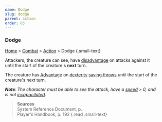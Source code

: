 ```yaml
---
name: Dodge
slug: dodge
parent: action
order: 03
---
```

### Dodge
[Home](dm-operations-center) > [Combat](combat) > [Action](action) > Dodge {.small-text}

Attackers, the creature can see, have [disadvantage](advantage-and-disadvantage) on attacks against it until the start of the creature's **next** turn.

The creature has [Advantage](advantage-and-disadvantage) on [dexterity](dexterity) [saving throws](saving-throw) until the start of the creature's next turn.

***Note**: The character must be able to see the attack, have a [speed](speed) > 0, and is not [incapacitated](incapacitated).*

> **Sources** <br/>
> System Reference Document, p. <br/>
> Player's Handbook, p. 192
{.read .small-text}
